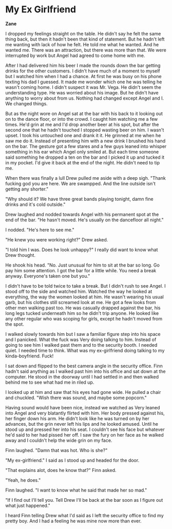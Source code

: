 # My Ex Girlfriend

**Zane**

I dropped my feelings straight on the table.  He didn't say he felt the same thing back, but then it hadn't been that kind of statement.  But he hadn't left me wanting with lack of how he felt.  He told me what he wanted.  And he wanted me.  There was an attraction, but there was more than that.  We were interrupted by work but Angel had agreed to come home with me.

After I had delivered him his beer I made the rounds down the bar getting drinks for the other customers.  I didn't have much of a moment to myself but I watched him when I had a chance.  At first he was busy on his phone texting his dad I guessed.  It made me wonder which one he was telling he wasn't coming home.  I didn't suspect it was Mr. Vega.  He didn't seem the understanding type.  He was worried about his image.  But he didn't have anything to worry about from us.  Nothing had changed except Angel and I.  We changed things.

But as the night wore on Angel sat at the bar with his back to it looking out on to the dance floor, or into the crowd.  I caught him watching me a few times.  He'd grin at me and I'd drop another beer at his spot, but after the second one that he hadn't touched I stopped wasting beer on him.  I wasn't upset.  I took his untouched one and drank it it.  He grinned at me when he saw me do it.  Instead of presenting him with a new drink  I brushed his hand on the bar.  The gesture got a few stares and a few guys leaned into whisper something in his ear which Angel only smiled at.  But each time someone said something he dropped a ten on the bar and I picked it up and tucked it in my pocket.  I'd give it back at the end of the night.  He didn't need to tip me.

When there was finally a lull Drew pulled me aside with a deep sigh.  "Thank fucking god you are here.  We are swampped.  And the line outside isn't getting any shorter."

"Why should it?  We have three great bands playing tonight, damn fine drinks and it's cold outside."

Drew laughed and nodded towards Angel with his permanent spot at the end of the bar.  "He hasn't moved.  He's usually on the dancefloor all night."

I nodded.  "He's here to see me."

"He knew you were working right?"  Drew asked.

"I told him I was.  Does he look unhappy?"  I really did want to know what Drew thought.

He shook his head.  "No.  Just unusual for him to sit at the bar so long.  Go pay him some attention.  I got the bar for a little while.  You need a break anyway.  Everyone's taken one but you."

I didn't have to be told twice to take a break.  But I didn't rush to see Angel.  I stood off to the side and watched him.  Watched the way he looked at everything, the way the women looked at him.  He wasn't wearing his usual garb, but his clothes still screamed look at me.  He got a few looks from other men walking past too.  He was casually drapped against the bar, his long legs tucked underneath him so he didn't trip anyone.  He looked like any other regular who was scoping for girls, except he hadn't moved from the spot.

I walked slowly towards him but I saw a familiar figure step into his space and I panicked.  What the fuck was Very doing talking to him.  Instead of going to see him I walked past them and to the security booth.  I needed quiet.  I needed time to think.  What was my ex-girlfriend doing talking to my kinda-boyfriend.  Fuck!

I sat down and flipped to the best camera angle in the security office.  Finn hadn't said anything as I walked past him into his office and sat down at the computer.  He stood in the doorway until I had settled in and then walked behind me to see what had me in riled up.

I looked up at him and saw that his eyes had gone wide.  He pulled a chair and chuckled.  "Wish there was sound, and maybe some popcorn."

Having sound would have been nice, instead we watched as Very leaned into Angel and very blatantly flirted with him.  Her body pressed against his, her finger down his arm.  He didn't look like he was turned on by her advances, but the grin never left his lips and he looked amused.  Until he stood up and pressed her into his seat.  I couldn't see his face but whatever he'd said to her had pissed her off.  I saw the fury on her face as he walked away and I couldn't help the wide grin on my face.

Finn laughed.  "Damn that was hot.  Who is she?"

"My ex-girlfriend." I said as I stood up and headed for the door.

"That explains alot, does he know that?"  Finn asked.

"Yeah, he does."

Finn laughed.  "I want to know what he said that made her so mad."

"If I find out I'll tell you.  Tell Drew I'll be back at the bar soon as I figure out what just happened."

I heard Finn telling Drew what I'd said as I left the security office to find my pretty boy.  And I had a feeling he was mine now more than ever.

